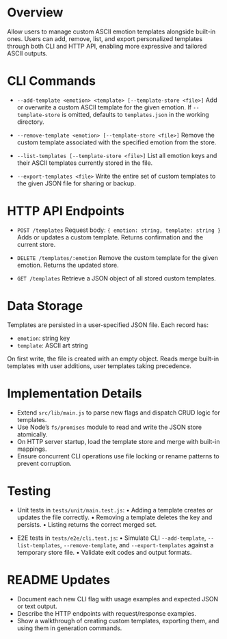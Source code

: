 # Overview

Allow users to manage custom ASCII emotion templates alongside built-in ones. Users can add, remove, list, and export personalized templates through both CLI and HTTP API, enabling more expressive and tailored ASCII outputs.

# CLI Commands

- `--add-template <emotion> <template> [--template-store <file>]`
  Add or overwrite a custom ASCII template for the given emotion. If `--template-store` is omitted, defaults to `templates.json` in the working directory.

- `--remove-template <emotion> [--template-store <file>]`
  Remove the custom template associated with the specified emotion from the store.

- `--list-templates [--template-store <file>]`
  List all emotion keys and their ASCII templates currently stored in the file.

- `--export-templates <file>`
  Write the entire set of custom templates to the given JSON file for sharing or backup.

# HTTP API Endpoints

- `POST /templates`
  Request body: `{ emotion: string, template: string }`
  Adds or updates a custom template. Returns confirmation and the current store.

- `DELETE /templates/:emotion`
  Remove the custom template for the given emotion. Returns the updated store.

- `GET /templates`
  Retrieve a JSON object of all stored custom templates.

# Data Storage

Templates are persisted in a user-specified JSON file. Each record has:

- `emotion`: string key
- `template`: ASCII art string

On first write, the file is created with an empty object. Reads merge built-in templates with user additions, user templates taking precedence.

# Implementation Details

- Extend `src/lib/main.js` to parse new flags and dispatch CRUD logic for templates.
- Use Node’s `fs/promises` module to read and write the JSON store atomically.
- On HTTP server startup, load the template store and merge with built-in mappings.
- Ensure concurrent CLI operations use file locking or rename patterns to prevent corruption.

# Testing

- Unit tests in `tests/unit/main.test.js`:
  • Adding a template creates or updates the file correctly.
  • Removing a template deletes the key and persists.
  • Listing returns the correct merged set.

- E2E tests in `tests/e2e/cli.test.js`:
  • Simulate CLI `--add-template`, `--list-templates`, `--remove-template`, and `--export-templates` against a temporary store file.
  • Validate exit codes and output formats.

# README Updates

- Document each new CLI flag with usage examples and expected JSON or text output.
- Describe the HTTP endpoints with request/response examples.
- Show a walkthrough of creating custom templates, exporting them, and using them in generation commands.